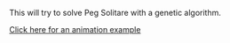 This will try to solve Peg Solitare with a genetic algorithm.

[Click here for an animation example](/animation.gif)
